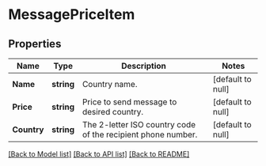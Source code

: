 # MessagePriceItem

## Properties
Name | Type | Description | Notes
------------ | ------------- | ------------- | -------------
**Name** | **string** | Country name. | [default to null]
**Price** | **string** | Price to send message to desired country. | [default to null]
**Country** | **string** | The 2-letter ISO country code of the recipient phone number. | [default to null]

[[Back to Model list]](../README.md#documentation-for-models) [[Back to API list]](../README.md#documentation-for-api-endpoints) [[Back to README]](../README.md)


